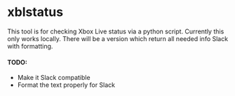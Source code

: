 # xblstatus

This tool is for checking Xbox Live status via a python script.
Currently this only works locally. There will be a version which return all needed info Slack with formatting.

#### TODO:
* Make it Slack compatible
* Format the text properly for Slack